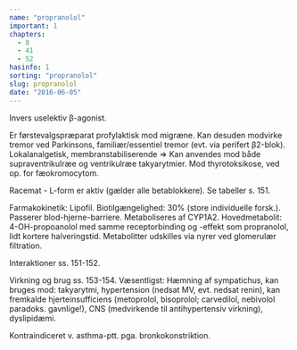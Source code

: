 ```yaml
---
name: "propranolol"
important: 1
chapters:
  - 8
  - 41
  - 52
hasinfo: 1
sorting: "propranolol"
slug: propranolol
date: "2016-06-05"
---
```


Invers uselektiv β-agonist.

Er førstevalgspræparat profylaktisk mod migræne. Kan desuden modvirke tremor ved
Parkinsons, familiær/essentiel tremor (evt. via perifert β2-blok).
Lokalanalgetisk, membranstabiliserende => Kan anvendes mod både
supraventrikulræe og ventrikulræe takyarytmier. Mod thyrotoksikose, ved op. for
fæokromocytom.

Racemat - L-form er aktiv (gælder alle betablokkere). Se tabeller s. 151.

Farmakokinetik: Lipofil. Biotilgængelighed: 30% (store individuelle forsk.).
Passerer blod-hjerne-barriere. Metaboliseres af CYP1A2. Hovedmetabolit:
4-OH-propoanolol med samme receptorbinding og -effekt som propranolol, lidt
kortere halveringstid. Metabolitter udskilles via nyrer ved glomerulær
filtration.

Interaktioner ss. 151-152.

Virkning og brug ss. 153-154. Væsentligst: Hæmning af sympatichus, kan bruges
mod: takyarytmi, hypertension (nedsat MV, evt. nedsat renin), kan fremkalde
hjerteinsufficiens (metoprolol, bisoprolol; carvedilol, nebivolol paradoks.
gavnlige!), CNS (medvirkende til antihypertensiv virkning), dyslipidæmi.

Kontraindiceret v. asthma-ptt. pga. bronkokonstriktion.
